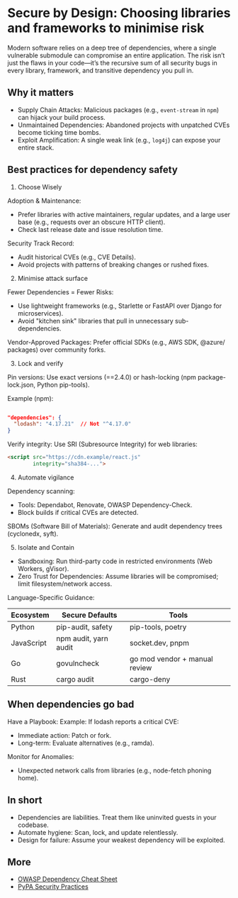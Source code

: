 # Secure by Design: Choosing libraries and frameworks to minimise risk

Modern software relies on a deep tree of dependencies, where a single vulnerable submodule can compromise an entire application. The risk isn’t just the flaws in your code—it’s the recursive sum of all security bugs in every library, framework, and transitive dependency you pull in.

## Why it matters

* Supply Chain Attacks: Malicious packages (e.g., `event-stream` in `npm`) can hijack your build process.
* Unmaintained Dependencies: Abandoned projects with unpatched CVEs become ticking time bombs.
* Exploit Amplification: A single weak link (e.g., `log4j`) can expose your entire stack.

## Best practices for dependency safety

1. Choose Wisely

Adoption & Maintenance:

* Prefer libraries with active maintainers, regular updates, and a large user base (e.g., requests over an obscure HTTP client).
* Check last release date and issue resolution time.

Security Track Record:

* Audit historical CVEs (e.g., CVE Details).
* Avoid projects with patterns of breaking changes or rushed fixes.

2. Minimise attack surface

Fewer Dependencies = Fewer Risks:

* Use lightweight frameworks (e.g., Starlette or FastAPI over Django for microservices).
* Avoid "kitchen sink" libraries that pull in unnecessary sub-dependencies.

Vendor-Approved Packages: Prefer official SDKs (e.g., AWS SDK, @azure/ packages) over community forks.

3. Lock and verify

Pin versions: Use exact versions (==2.4.0) or hash-locking (npm package-lock.json, Python pip-tools).

Example (npm):

```json

"dependencies": {
  "lodash": "4.17.21"  // Not "^4.17.0"
}
```

Verify integrity: Use SRI (Subresource Integrity) for web libraries:

```html
<script src="https://cdn.example/react.js" 
        integrity="sha384-...">
```

4. Automate vigilance

Dependency scanning:

* Tools: Dependabot, Renovate, OWASP Dependency-Check.
* Block builds if critical CVEs are detected.

SBOMs (Software Bill of Materials): Generate and audit dependency trees (cyclonedx, syft).

5. Isolate and Contain

* Sandboxing: Run third-party code in restricted environments (Web Workers, gVisor).
* Zero Trust for Dependencies: Assume libraries will be compromised; limit filesystem/network access.

Language-Specific Guidance:

| Ecosystem	  | Secure Defaults	       | Tools                         |
|-------------|------------------------|-------------------------------|
| Python	     | pip-audit, safety	     | pip-tools, poetry             |
| JavaScript	 | npm audit, yarn audit	 | socket.dev, pnpm              |
| Go	         | govulncheck	           | go mod vendor + manual review |
| Rust	       | cargo audit	           | cargo-deny                    |

## When dependencies go bad

Have a Playbook: Example: If lodash reports a critical CVE:
* Immediate action: Patch or fork.
* Long-term: Evaluate alternatives (e.g., ramda).

Monitor for Anomalies:
* Unexpected network calls from libraries (e.g., node-fetch phoning home).

## In short

* Dependencies are liabilities. Treat them like uninvited guests in your codebase.
* Automate hygiene: Scan, lock, and update relentlessly.
* Design for failure: Assume your weakest dependency will be exploited.

## More

* [OWASP Dependency Cheat Sheet](https://cheatsheetseries.owasp.org/cheatsheets/Dependency_Security_Cheat_Sheet.html)
* [PyPA Security Practices](https://packaging.python.org/en/latest/guides/security/)
